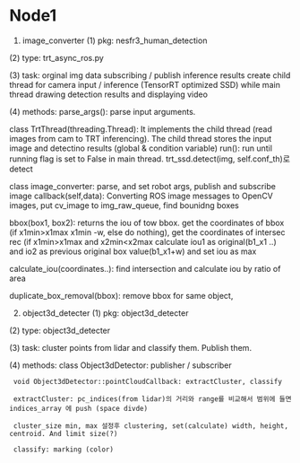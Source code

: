 # Node1

1. image_converter
(1) pkg: nesfr3_human_detection 

(2) type: trt_async_ros.py

(3) task: 
  orginal img data subscribing / publish inference results
  create child thread for camera input / inference (TensorRT optimized SSD) while main thread drawing detection results and displaying video

(4) methods:
  parse_args(): parse input arguments.
  
  class TrtThread(threading.Thread): It implements the child thread (read images from cam to TRT inferencing). The child thread stores the input image and detectino results (global & condition variable)
    run(): run until running flag is set to False in main thread. trt_ssd.detect(img, self.conf_th)로 detect
  
  class image_converter: parse, and set robot args, publish and subscribe image
    callback(self,data): Converting ROS image messages to OpenCV images, put cv_image to img_raw_queue, find bounidng boxes
  
  bbox(box1, box2): returns the iou of tow bbox. get the coordinates of bbox (if x1min>x1max x1min -w, else do nothing), get the coordinates of intersec rec
  (if x1min>x1max and x2min<x2max calculate iou1 as original(b1_x1 ..) and io2 as previous original box value(b1_x1+w) and set iou as max
  
  calculate_iou(coordinates..): find intersection and calculate iou by ratio of area
  
  duplicate_box_removal(bbox): remove bbox for same object, 
  
  
  2. object3d_detecter
   (1) pkg: object3d_detecter
   
   (2) type: object3d_detecter

   (3) task: cluster points from lidar and classify them. Publish them. 

   (4) methods:
     class Object3dDetector: publisher / subscriber
     
     void Object3dDetector::pointCloudCallback: extractCluster, classify
     
     extractCluster: pc_indices(from lidar)의 거리와 range를 비교해서 범위에 들면 indices_array 에 push (space divde)
     
     cluster_size min, max 설정후 clustering, set(calculate) width, height, centroid. And limit size(?) 
      
     classify: marking (color)
